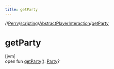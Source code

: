 ```yaml
---
title: getParty
---
```

//[Perry](../../../index.html)/[scripting](../index.html)/[AbstractPlayerInteraction](index.html)/[getParty](get-party.html)



# getParty



[jvm]\
open fun [getParty](get-party.html)(): [Party](../../net.server.world/-party/index.html)?




